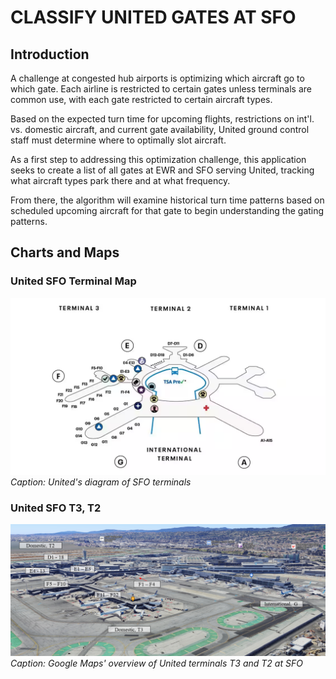 # CLASSIFY UNITED GATES AT SFO

## Introduction

A challenge at congested hub airports is optimizing which aircraft go to which gate. Each airline is restricted to certain gates unless terminals are common use, with each gate restricted to certain aircraft types.

Based on the expected turn time for upcoming flights, restrictions on int'l. vs. domestic aircraft, and current gate availability, United ground control staff must determine where to optimally slot aircraft.

As a first step to addressing this optimization challenge, this application seeks to create a list of all gates at EWR and SFO serving United, tracking what aircraft types park there and at what frequency.

From there, the algorithm will examine historical turn time patterns based on scheduled upcoming aircraft for that gate to begin understanding the gating patterns.

## Charts and Maps

### United SFO Terminal Map
![United SFO Terminal Map](https://github.com/tgupta5/ground-movements/blob/master/references/united_terminal_diagram.PNG)
*Caption: United's diagram of SFO terminals*

### United SFO T3, T2
![United SFO T3, T2](https://github.com/tgupta5/ground-movements/blob/master/references/sfo_ground.PNG)
*Caption: Google Maps' overview of United terminals T3 and T2 at SFO*
